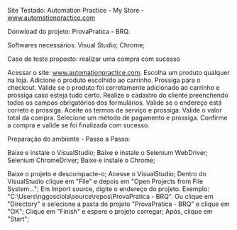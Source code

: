 Site Testado: Automation Practice - My Store - www.automationpractice.com

Donwload do projeto: ProvaPratica - BRQ.

Softwares necessários: Visual Studio; Chrome; 

Caso de teste proposto: realizar uma compra com sucesso

Acessar o site: www.automationpractice.com.
Escolha um produto qualquer na loja.
Adicione o produto escolhido ao carrinho.
Prossiga para o checkout.
Valide se o produto foi corretamente adicionado ao carrinho e prossiga caso esteja tudo certo.
Realize o cadastro do cliente preenchendo todos os campos obrigatórios dos formulários.
Valide se o endereço está correto e prossiga.
Aceite os termos de serviço e prossiga.
Valide o valor total da compra.
Selecione um método de pagamento e prossiga.
Confirme a compra e valide se foi finalizada com sucesso.

Preparação do ambiente - Passo a Passo:

Baixe e instale o VisualStudio;
Baixe e instale o Selenium WebDriver; Selenium ChromeDriver;
Baixe e instale o Chrome;

Baixe o projeto e descompacte-o;
Acesse o VisualStudio;
Dentro do VisualStudio clique em "File" e depois em "Open Projects from File System...";
Em Import source, digite o endereço do projeto. Exemplo: "C:\Users\nggosciola\source\repos\ProvaPratica - BRQ". Ou clique em "Directory" e selecione a pasta do projeto "ProvaPratica - BRQ" e clique em "OK";
Clique em "Finish" e espere o projeto carregar;
Após, clique em "Start";

